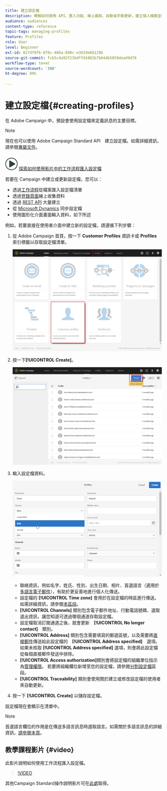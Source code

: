 ```yaml
---
title: 建立設定檔
description: 瞭解如何使用 API、匯入功能、線上贏取、自動或手動更新，建立個人檔案並收集您的聯絡人資料。
audience: audiences
content-type: reference
topic-tags: managing-profiles
feature: Profiles
role: User
level: Beginner
exl-id: 827df9f6-070c-466a-890c-e363de6b129b
source-git-commit: fcb5c4a92f23bdffd1082b7b044b5859dead9d70
workflow-type: tm+mt
source-wordcount: '380'
ht-degree: 89%

---
```


# 建立設定檔{#creating-profiles}

在 Adobe Campaign 中，預設會使用設定檔來定義訊息的主要目標。

>[!NOTE]
>
>現在也可以使用 Adobe Campaign Standard API　建立設定檔。如需詳細資訊，請參閱[專屬文件](../../api/using/creating-profiles.md)。

![](assets/do-not-localize/how-to-video.png) [探索如何使用影片中的工作流程匯入設定檔](#video)

若要在 Campaign 中建立或更新設定檔，您可以：

* 透過[工作流程](../../automating/using/creating-import-workflow-templates.md)從檔案匯入設定檔清單
* 透過[登錄頁面](../../channels/using/getting-started-with-landing-pages.md)線上收集資料
* 透過 [REST API](../../api/using/get-started-apis.md) 大量建立
* 從 [Microsoft Dynamics](../../integrating/using/d365-acs-get-started.md) 同步設定檔
* 使用圖形化介面畫面輸入資料，如下所述

例如，若要直接在使用者介面中建立新的設定檔，請遵循下列步驟：

1. 從 Adobe Campaign 首頁，按一下 **Customer Profiles** 資訊卡或 **Profiles** 索引標籤以存取設定檔清單。

   ![](assets/profile_creation_1.png)

1. 按一下&#x200B;**[!UICONTROL Create]**。

   ![](assets/profile_creation.png)

1. 輸入設定檔資料。

   ![](assets/profile_creation1.png)

   * 聯絡資訊，例如名字、姓氏、性別、出生日期、相片、首選語言（適用於[多語言電子郵件](../../channels/using/creating-a-multilingual-email.md)），有助於更妥善地進行個人化傳送。
   * 設定檔的 **[!UICONTROL Time zone]** 會用於在設定檔的時區進行傳送。如需詳細資訊，請參閱[本區段](../../sending/using/sending-messages-at-the-recipient-s-time-zone.md)。
   * **[!UICONTROL Channels]** 類別包含電子郵件地址、行動電話號碼、選取退出資訊，讓您知道可透過哪個通道存取設定檔。
   * 設定檔取消訂閱通道之後，就會更新　**[!UICONTROL No longer contact]**　類別。
   * **[!UICONTROL Address]** 類別包含需要填寫的郵遞區號，以及需要將[直接郵件](../../channels/using/about-direct-mail.md)傳送給此設定檔的　**[!UICONTROL Address specified]**　選項。如果未核取 **[!UICONTROL Address specified]** 選項，則會將此設定檔從每個直接郵件發送中排除。
   * **[!UICONTROL Access authorization]**&#x200B;類別會將設定檔的組織單位指示為[管理權限](../../administration/using/about-access-management.md)。 若要將組織欄位新增至您的設定檔，請參閱[分割設定檔](../../administration/using/organizational-units.md#partitioning-profiles)區段。
   * **[!UICONTROL Traceability]** 類別會使用關於建立或修改設定檔的使用者來自動更新。

1. 按一下 **[!UICONTROL Create]** 以儲存設定檔。

設定檔現在會顯示在清單中。

>[!NOTE]
>首選語言欄位的作用是在傳送多語言訊息時選取語言。如需關於多語言訊息的詳細資訊，[請參閱本頁](../../channels/using/creating-a-multilingual-email.md)。

## 教學課程影片 {#video}

此影片說明如何使用工作流程匯入設定檔。

>[!VIDEO](https://video.tv.adobe.com/v/24993?quality=12)

其他Campaign Standard操作說明影片可在[此處](https://experienceleague.adobe.com/docs/campaign-standard-learn/tutorials/overview.html?lang=zh-Hant)取得。
